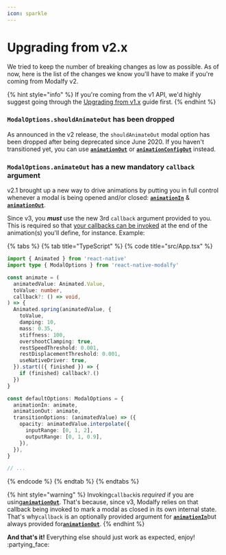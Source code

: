 ```yaml
---
icon: sparkle
---
```


# Upgrading from v2.x

We tried to keep the number of breaking changes as low as possible. As of now, here is the list of the changes we know you'll have to make if you're coming from Modalfy v2.

{% hint style="info" %}
If you're coming from the v1 API, we'd highly suggest going through the [Upgrading from v1.x](https://colorfy-software.gitbook.io/react-native-modalfy/v/2.x/guides/upgrading) guide first.
{% endhint %}

### `ModalOptions.shouldAnimateOut` has been dropped

As announced in the v2 release, the `shouldAnimateOut` modal option has been dropped after being deprecated since June 2020. If you haven't transitioned yet, you can use [**`animationOut`**](../api/types/modaloptions.md#animationout) or [**`animationConfigOut`**](../api/types/modaloptions.md#animateoutconfig) instead.

### `ModalOptions.animateOut` has a new mandatory `callback` argument

v2.1 brought up a new way to drive animations by putting you in full control whenever a modal is being opened and/or closed: [**`animationIn`**](../api/types/modaloptions.md#animationin) & [**`animationOut`**](../api/types/modaloptions.md#animationout).

Since v3, you _**must**_ use the new 3rd `callback` argument provided to you. This is required so that [your callbacks can be invoked](triggering-a-callback.md) at the end of the animation(s) you'll define, for instance. Example:

{% tabs %}
{% tab title="TypeScript" %}
{% code title="src/App.tsx" %}
```typescript
import { Animated } from 'react-native'
import type { ModalOptions } from 'react-native-modalfy'

const animate = (
  animatedValue: Animated.Value,
  toValue: number,
  callback?: () => void,
) => {
  Animated.spring(animatedValue, {
    toValue,
    damping: 10,
    mass: 0.35,
    stiffness: 100,
    overshootClamping: true,
    restSpeedThreshold: 0.001,
    restDisplacementThreshold: 0.001,
    useNativeDriver: true,
  }).start(({ finished }) => {
    if (finished) callback?.()
  })
}

const defaultOptions: ModalOptions = {
  animationIn: animate,
  animationOut: animate,
  transitionOptions: (animatedValue) => ({
    opacity: animatedValue.interpolate({
      inputRange: [0, 1, 2],
      outputRange: [0, 1, 0.9],
    }),
  }),
}

// ...
```
{% endcode %}
{% endtab %}
{% endtabs %}

{% hint style="warning" %}
Invoking`callback`is _required_ if you are using[**`animationOut`**](../api/types/modaloptions.md#animationout). That's because, since v3, Modalfy relies on that callback being invoked to mark a modal as closed in its own internal state. That's why`callback` is an optionally provided argument for [**`animationIn`**](../api/types/modaloptions.md#animationin)but always provided for[**`animationOut`**](../api/types/modaloptions.md#animationout).
{% endhint %}

**And that's it!** Everything else should just work as expected, enjoy! :partying\_face:&#x20;
